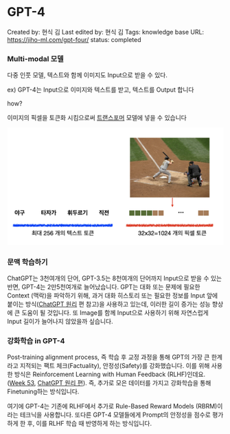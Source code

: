 # GPT-4

Created by: 현식 김
Last edited by: 현식 김
Tags: knowledge base
URL: https://jiho-ml.com/gpt-four/
status: completed

### Multi-modal 모델

다중 인풋 모델, 텍스트와 함께 이미지도 Input으로 받을 수 있다.

ex) GPT-4는 Input으로 이미지와 텍스트를 받고, 텍스트를 Output 합니다

how?

이미지의 픽셀을 토큰화 시킴으로써 [트랜스포머](https://jiho-ml.com/weekly-nlp-25/) 모델에 넣을 수 있습니다

![Untitled](GPT-4%20e15349ef3cfa4e2baaa84ae4ef0775b6/Untitled.png)

### 문맥 학습하기

ChatGPT는 3천여개의 단어, GPT-3.5는 8천여개의 단어까지 Input으로 받을 수 있는 반면, GPT-4는 2만5천여개로 늘어났습니다. GPT는 대화 또는 문제에 필요한 Context (맥락)을 파악하기 위해, 과거 대화 히스토리 또는 필요한 정보를 Input 앞에 붙이는 방식([ChatGPT 원리](https://jiho-ml.com/chatgpt-intro) 편 참고)을 사용하고 있는데, 이러한 길이 증가는 성능 향상에 큰 도움이 될 것입니다. 또 Image를 함께 Input으로 사용하기 위해 자연스럽게 Input 길이가 늘어나지 않았을까 싶습니다.

### 강화학습 in GPT-4

Post-training alignment process, 즉 학습 후 교정 과정을 통해 GPT의 가장 큰 한계라고 지적되는 팩트 체크(Factuality), 안정성(Safety)를 강화했습니다. 이를 위해 사용한 방식은 Reinforcement Learning with Human Feedback (RLHF)인데요. ([Week 53](https://jiho-ml.com/weekly-nlp-53/), [ChatGPT 원리 편](https://jiho-ml.com/chatgpt-intro/)). 즉, 추가로 모은 데이터를 가지고 강화학습을 통해 Finetuning하는 방식입니다. 

여기에 GPT-4는 기존에 RLHF에서 추가로 Rule-Based Reward Models (RBRM)이라는 테크닉을 사용합니다. 또다른 GPT-4 모델들에게 Prompt의 안정성을 점수로 평가하게 한 후, 이를 RLHF 학습 때 반영하게 하는 방식입니다.